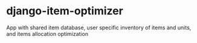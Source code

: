 # django-item-optimizer
App with shared item database, user specific inventory of items and units, and items allocation optimization
